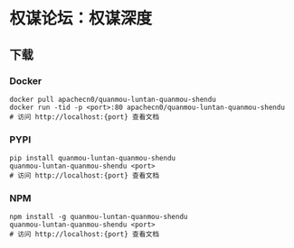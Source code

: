 # 权谋论坛：权谋深度

## 下载

### Docker

```
docker pull apachecn0/quanmou-luntan-quanmou-shendu
docker run -tid -p <port>:80 apachecn0/quanmou-luntan-quanmou-shendu
# 访问 http://localhost:{port} 查看文档
```

### PYPI

```
pip install quanmou-luntan-quanmou-shendu
quanmou-luntan-quanmou-shendu <port>
# 访问 http://localhost:{port} 查看文档
```

### NPM

```
npm install -g quanmou-luntan-quanmou-shendu
quanmou-luntan-quanmou-shendu <port>
# 访问 http://localhost:{port} 查看文档
```